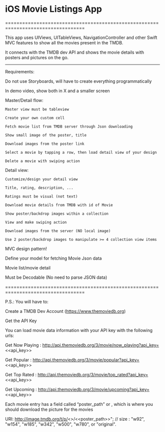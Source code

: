 # iOS Movie Listings App

==================================================================================

This app uses UIViews, UITableViews, NavigationController and other Swift MVC features to show all the movies present in the TMDB.

It connects with the TMDB dev API and shows the movie details with posters and pictures on the go.

----------------------------------------------------------------------------------

Requirements:

Do not use Storyboards, will have to create everything programmatically

In demo video, show both in X and a smaller screen

Master/Detail flow:

	Master view must be tableview

	Create your own custom cell

	Fetch movie list from TMDB server through Json downloading

	Show small image of the poster, title

	Download images from the poster link

	Select a movie by tapping a row, then load detail view of your design

	Delete a movie with swiping action

Detail view:

	Customize/design your detail view
	
	Title, rating, description, ...
	
	Ratings must be visual (not text)
	
	Download movie details from TMDB with id of Movie
	
	Show poster/backdrop images within a collection
	
	View and make swiping action
	
	Download images from the server (NO local image)
	
	Use 2 poster/backdrop images to manipulate >= 4 collection view items

MVC design pattern!

Define your model for fetching Movie Json data

Movie list/movie detail

Must be Decodable (No need to parse JSON data)

==================================================================================

P.S.: You will have to:

Create a TMDB Dev Account (https://www.themoviedb.org)

Get the API Key

You can load movie data information with your API key with the following urls:

Get Now Playing : http://api.themoviedb.org/3/movie/now_playing?api_key=<<api_key>>

Get Popular : http://api.themoviedb.org/3/movie/popular?api_key=<<api_key>>

Get Top Rated : http://api.themoviedb.org/3/movie/top_rated?api_key=<<api_key>>

Get Upcoming : http://api.themoviedb.org/3/movie/upcoming?api_key=<<api_key>>

Each movie entry has a field called “poster_path” or , which is where you should download the picture for the movies

URI: http://image.tmdb.org/t/p/<<size>>/<<poster_path>>"; // size : "w92", "w154", "w185", "w342", "w500", "w780", or "original".

